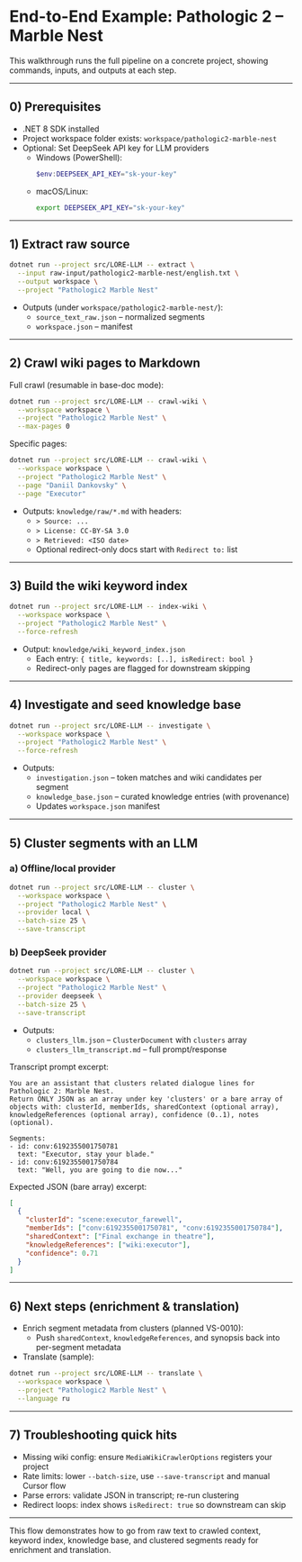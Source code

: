 # End-to-End Example: Pathologic 2 – Marble Nest

This walkthrough runs the full pipeline on a concrete project, showing commands, inputs, and outputs at each step.

---

## 0) Prerequisites

- .NET 8 SDK installed
- Project workspace folder exists: `workspace/pathologic2-marble-nest`
- Optional: Set DeepSeek API key for LLM providers
  - Windows (PowerShell):
    ```powershell
    $env:DEEPSEEK_API_KEY="sk-your-key"
    ```
  - macOS/Linux:
    ```bash
    export DEEPSEEK_API_KEY="sk-your-key"
    ```

---

## 1) Extract raw source

```bash
dotnet run --project src/LORE-LLM -- extract \
  --input raw-input/pathologic2-marble-nest/english.txt \
  --output workspace \
  --project "Pathologic2 Marble Nest"
```

- Outputs (under `workspace/pathologic2-marble-nest/`):
  - `source_text_raw.json` – normalized segments
  - `workspace.json` – manifest

---

## 2) Crawl wiki pages to Markdown

Full crawl (resumable in base-doc mode):
```bash
dotnet run --project src/LORE-LLM -- crawl-wiki \
  --workspace workspace \
  --project "Pathologic2 Marble Nest" \
  --max-pages 0
```

Specific pages:
```bash
dotnet run --project src/LORE-LLM -- crawl-wiki \
  --workspace workspace \
  --project "Pathologic2 Marble Nest" \
  --page "Daniil Dankovsky" \
  --page "Executor"
```

- Outputs: `knowledge/raw/*.md` with headers:
  - `> Source: ...`
  - `> License: CC-BY-SA 3.0`
  - `> Retrieved: <ISO date>`
  - Optional redirect-only docs start with `Redirect to:` list

---

## 3) Build the wiki keyword index

```bash
dotnet run --project src/LORE-LLM -- index-wiki \
  --workspace workspace \
  --project "Pathologic2 Marble Nest" \
  --force-refresh
```

- Output: `knowledge/wiki_keyword_index.json`
  - Each entry: `{ title, keywords: [..], isRedirect: bool }`
  - Redirect-only pages are flagged for downstream skipping

---

## 4) Investigate and seed knowledge base

```bash
dotnet run --project src/LORE-LLM -- investigate \
  --workspace workspace \
  --project "Pathologic2 Marble Nest" \
  --force-refresh
```

- Outputs:
  - `investigation.json` – token matches and wiki candidates per segment
  - `knowledge_base.json` – curated knowledge entries (with provenance)
  - Updates `workspace.json` manifest

---

## 5) Cluster segments with an LLM

### a) Offline/local provider
```bash
dotnet run --project src/LORE-LLM -- cluster \
  --workspace workspace \
  --project "Pathologic2 Marble Nest" \
  --provider local \
  --batch-size 25 \
  --save-transcript
```

### b) DeepSeek provider
```bash
dotnet run --project src/LORE-LLM -- cluster \
  --workspace workspace \
  --project "Pathologic2 Marble Nest" \
  --provider deepseek \
  --batch-size 25 \
  --save-transcript
```

- Outputs:
  - `clusters_llm.json` – `ClusterDocument` with `clusters` array
  - `clusters_llm_transcript.md` – full prompt/response

Transcript prompt excerpt:
```text
You are an assistant that clusters related dialogue lines for Pathologic 2: Marble Nest.
Return ONLY JSON as an array under key 'clusters' or a bare array of objects with: clusterId, memberIds, sharedContext (optional array), knowledgeReferences (optional array), confidence (0..1), notes (optional).

Segments:
- id: conv:6192355001750781
  text: "Executor, stay your blade."
- id: conv:6192355001750784
  text: "Well, you are going to die now..."
```

Expected JSON (bare array) excerpt:
```json
[
  {
    "clusterId": "scene:executor_farewell",
    "memberIds": ["conv:6192355001750781", "conv:6192355001750784"],
    "sharedContext": ["Final exchange in theatre"],
    "knowledgeReferences": ["wiki:executor"],
    "confidence": 0.71
  }
]
```

---

## 6) Next steps (enrichment & translation)

- Enrich segment metadata from clusters (planned VS-0010):
  - Push `sharedContext`, `knowledgeReferences`, and synopsis back into per-segment metadata
- Translate (sample):
```bash
dotnet run --project src/LORE-LLM -- translate \
  --workspace workspace \
  --project "Pathologic2 Marble Nest" \
  --language ru
```

---

## 7) Troubleshooting quick hits

- Missing wiki config: ensure `MediaWikiCrawlerOptions` registers your project
- Rate limits: lower `--batch-size`, use `--save-transcript` and manual Cursor flow
- Parse errors: validate JSON in transcript; re-run clustering
- Redirect loops: index shows `isRedirect: true` so downstream can skip

---

This flow demonstrates how to go from raw text to crawled context, keyword index, knowledge base, and clustered segments ready for enrichment and translation.
